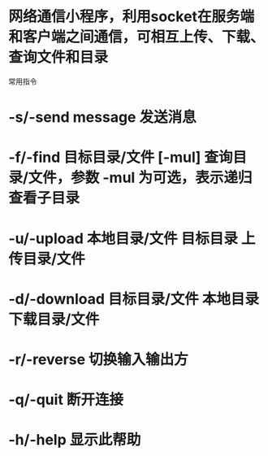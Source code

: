 # 网络通信小程序，利用socket在服务端和客户端之间通信，可相互上传、下载、查询文件和目录
常用指令
# -s/-send message                          发送消息
# -f/-find 目标目录/文件 [-mul]             查询目录/文件，参数 -mul 为可选，表示递归查看子目录
# -u/-upload 本地目录/文件 目标目录         上传目录/文件
# -d/-download 目标目录/文件 本地目录       下载目录/文件
# -r/-reverse                               切换输入输出方
# -q/-quit                      			断开连接
# -h/-help                      			显示此帮助